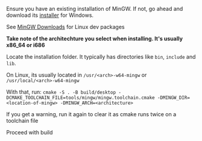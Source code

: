 Ensure you have an existing installation of MinGW. If not, go ahead and download its [installer](http://sourceforge.net/projects/mingw-w64/files/Toolchains%20targetting%20Win32/Personal%20Builds/mingw-builds/installer/mingw-w64-install.exe/download) for Windows.

See [MinGW Downloads](https://www.mingw-w64.org/downloads/) for Linux dev packages

**Take note of the architechture you select when installing. It's usually x86_64 or i686**

Locate the installation folder. It typically has directories like `bin`, `include` and `lib`.

On Linux, its usually located in `/usr/<arch>-w64-mingw` or `/usr/local/<arch>-w64-mingw`

With that, run:
`cmake -S . -B build/desktop -DCMAKE_TOOLCHAIN_FILE=tools/mingw/mingw.toolchain.cmake -DMINGW_DIR=<location-of-mingw> -DMINGW_ARCH=<architecture>`

If you get a warning, run it again to clear it as cmake runs twice on a toolchain file

Proceed with build


